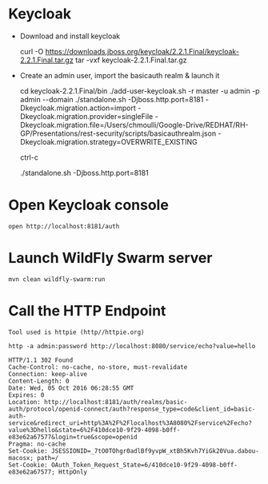 # Keycloak

* Download and install keycloak

    curl -O https://downloads.jboss.org/keycloak/2.2.1.Final/keycloak-2.2.1.Final.tar.gz
    tar -vxf keycloak-2.2.1.Final.tar.gz
    
* Create an admin user, import the basicauth realm  & launch it

    cd keycloak-2.2.1.Final/bin
    ./add-user-keycloak.sh -r master -u admin -p admin --domain
    ./standalone.sh -Djboss.http.port=8181 -Dkeycloak.migration.action=import -Dkeycloak.migration.provider=singleFile -Dkeycloak.migration.file=/Users/chmoulli/Google-Drive/REDHAT/RH-GP/Presentations/rest-security/scripts/basicauthrealm.json -Dkeycloak.migration.strategy=OVERWRITE_EXISTING

    ctrl-c
    
    ./standalone.sh -Djboss.http.port=8181
    
# Open Keycloak console

    open http://localhost:8181/auth
    
# Launch WildFly Swarm server

    mvn clean wildfly-swarm:run
    
# Call the HTTP Endpoint
    
    Tool used is httpie (http//httpie.org)
    
    http -a admin:password http://localhost:8080/service/echo?value=hello
    
    HTTP/1.1 302 Found
    Cache-Control: no-cache, no-store, must-revalidate
    Connection: keep-alive
    Content-Length: 0
    Date: Wed, 05 Oct 2016 06:28:55 GMT
    Expires: 0
    Location: http://localhost:8181/auth/realms/basic-auth/protocol/openid-connect/auth?response_type=code&client_id=basic-auth-service&redirect_uri=http%3A%2F%2Flocalhost%3A8080%2Fservice%2Fecho?value%3Dhello&state=6%2F410dce10-9f29-4098-b0ff-e83e62a67577&login=true&scope=openid
    Pragma: no-cache
    Set-Cookie: JSESSIONID=_7tO0TOhgr0adlBf9yvpW_xtBh5Kvh7YiGk20Vua.dabou-macosx; path=/
    Set-Cookie: OAuth_Token_Request_State=6/410dce10-9f29-4098-b0ff-e83e62a67577; HttpOnly

